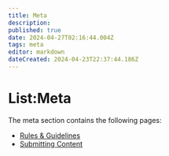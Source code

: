 ```yaml
---
title: Meta
description: 
published: true
date: 2024-04-27T02:16:44.004Z
tags: meta
editor: markdown
dateCreated: 2024-04-23T22:37:44.186Z
---
```


# List:Meta

The meta section contains the following pages:

- [Rules & Guidelines](guidelines)
- [Submitting Content](submitting-content)